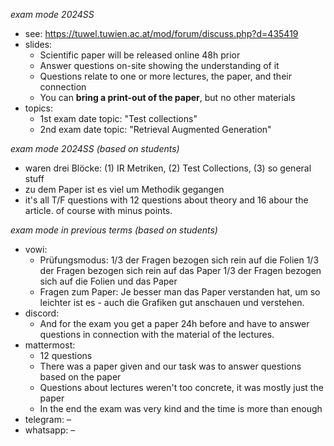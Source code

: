 *exam mode 2024SS*

- see: https://tuwel.tuwien.ac.at/mod/forum/discuss.php?d=435419
- slides:
	- Scientific paper will be released online 48h prior
	- Answer questions on-site showing the understanding of it
	- Questions relate to one or more lectures, the paper, and their connection
	- You can **bring a print-out of the paper**, but no other materials
- topics: 
	- 1st exam date topic: "Test collections"
	- 2nd exam date topic: "Retrieval Augmented Generation"

*exam mode 2024SS (based on students)*

- waren drei Blöcke: (1) IR Metriken, (2) Test Collections, (3) so general stuff
- zu dem Paper ist es viel um Methodik gegangen
- it's all T/F questions with 12 questions about theory and 16 abour the article. of course with minus points.

*exam mode in previous terms (based on students)*

- vowi:
	- Prüfungsmodus: 1/3 der Fragen bezogen sich rein auf die Folien 1/3 der Fragen bezogen sich rein auf das Paper 1/3 der Fragen bezogen sich auf die Folien und das Paper
	- Fragen zum Paper: Je besser man das Paper verstanden hat, um so leichter ist es - auch die Grafiken gut anschauen und verstehen.
- discord: 
	- And for the exam you get a paper 24h before and have to answer questions in connection with the material of the lectures.
- mattermost:
	- 12 questions
	- There was a paper given and our task was to answer questions based on the paper
	- Questions about lectures weren't too concrete, it was mostly just the paper
	- In the end the exam was very kind and the time is more than enough
- telegram: –
- whatsapp: –
